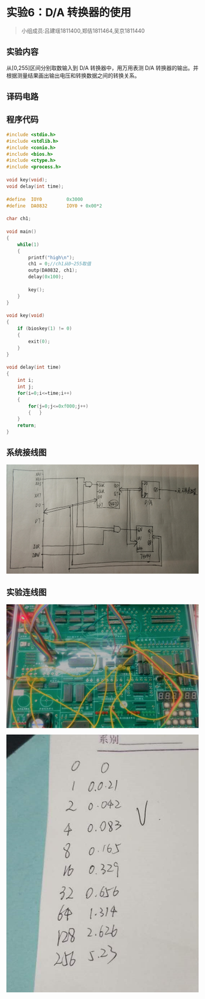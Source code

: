 # 实验6：D/A 转换器的使用

> 小组成员:吕建瑶1811400,郑佶1811464,吴京1811440

## 实验内容

从[0,255]区间分别取数输入到 D/A 转换器中，用万用表测 D/A 转换器的输出。并根据测量结果画出输出电压和转换数据之间的转换关系。

## 译码电路

## 程序代码

```c
#include <stdio.h>
#include <stdlib.h>
#include <conio.h>
#include <bios.h>
#include <ctype.h>
#include <process.h>

void key(void);
void delay(int time);

#define  IOY0         0x3000
#define  DA0832       IOY0 + 0x00*2

char ch1;

void main()
{
	while(1)
	{
		printf("high\n");
		ch1 = 0;//ch1从0~255取值
		outp(DA0832, ch1);
		delay(0x100);
	
		key();
	}
}

void key(void)
{
	if (bioskey(1) != 0)
	{
		exit(0);
	}
}

void delay(int time)
{
	int i;
	int j;
	for(i=0;i<=time;i++)
	{
		for(j=0;j<=0xf000;j++)
		{   }
	}
	return;
}
```

## 系统接线图

![](img/lab6_diagram.jpg)

## 实验连线图

![](img/lab6_result_1.png)

![](img/lab6_result_2.jpg)
